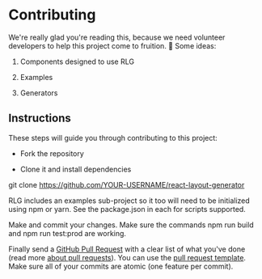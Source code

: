 # Contributing

We're really glad you're reading this, because we need volunteer developers to
help this project come to fruition. 👏 Some ideas:

1. Components designed to use RLG

2. Examples

3. Generators

## Instructions

These steps will guide you through contributing to this project:

- Fork the repository

- Clone it and install dependencies

git clone https://github.com/YOUR-USERNAME/react-layout-generator

RLG includes an examples sub-project so it too will need to be initialized using npm or yarn. See the package.json in each for scripts supported.

Make and commit your changes. Make sure the commands npm run build and npm run test:prod are working.

Finally send a [GitHub Pull Request](https://github.com/chetmurphy/react-layout-generator/compare?expand=1) with a clear list of what you've done (read more [about pull requests](https://help.github.com/articles/about-pull-requests/)). You can use the [pull request template](https://github.com/chetmurphy/react-layout-generator/issues). Make sure all of your commits are atomic (one feature per commit).
